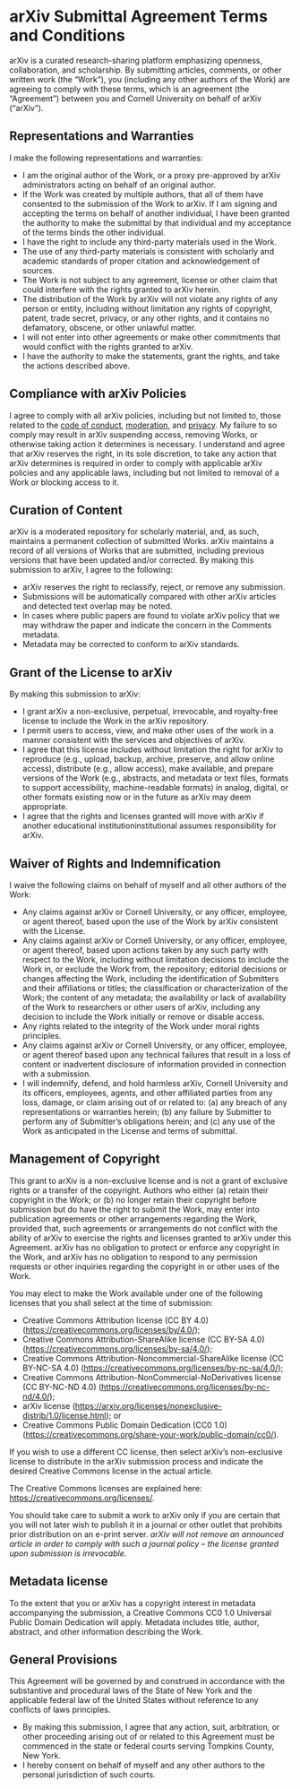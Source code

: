 # arXiv Submittal Agreement Terms and Conditions

arXiv is a curated research-sharing platform emphasizing openness, collaboration, and scholarship. By submitting articles, comments, or other written work (the “Work”), you (including any other authors of the Work) are agreeing to comply with these terms, which is an agreement (the “Agreement”) between you and Cornell University on behalf of arXiv (“arXiv”).

## Representations and Warranties

I make the following representations and warranties:

- I am the original author of the Work, or a proxy pre-approved by arXiv administrators acting on behalf of an original author.
- If the Work was created by multiple authors, that all of them have consented to the submission of the Work to arXiv. If I am signing and accepting the terms on behalf of another individual, I have been granted the authority to make the submittal by that individual and my acceptance of the terms binds the other individual.
- I have the right to include any third-party materials used in the Work.
- The use of any third-party materials is consistent with scholarly and academic standards of proper citation and acknowledgement of sources.
- The Work is not subject to any agreement, license or other claim that could interfere with the rights granted to arXiv herein.
- The distribution of the Work by arXiv will not violate any rights of any person or entity, including without limitation any rights of copyright, patent, trade secret, privacy, or any other rights, and it contains no defamatory, obscene, or other unlawful matter.
- I will not enter into other agreements or make other commitments that would conflict with the rights granted to arXiv.
 - I have the authority to make the statements, grant the rights, and take the actions described above.

## Compliance with arXiv Policies

I agree to comply with all arXiv policies, including but not limited to, those related to the [code of conduct](/help/policies/code_of_conduct.html), [moderation](/help/moderation/index.html), and [privacy](/help/policies/privacy_policy.html). My failure to so comply may result in arXiv suspending access, removing Works, or otherwise taking action it determines is necessary. I understand and agree that arXiv reserves the right, in its sole discretion, to take any action that arXiv determines is required in order to comply with applicable arXiv policies and any applicable laws, including but not limited to removal of a Work or blocking access to it.

## Curation of Content

arXiv is a moderated repository for scholarly material, and, as such, maintains a permanent collection of submitted Works. arXiv maintains a record of all versions of Works that are submitted, including previous versions that have been updated and/or corrected. By making this submission to arXiv, I agree to the following:

- arXiv reserves the right to reclassify, reject, or remove any submission. 
- Submissions will be automatically compared with other arXiv articles and detected text overlap may be noted.
- In cases where public papers are found to violate arXiv policy that we may withdraw the paper and indicate the concern in the Comments metadata.
- Metadata may be corrected to conform to arXiv standards.

## Grant of the License to arXiv

By making this submission to arXiv:

- I grant arXiv a non-exclusive, perpetual, irrevocable, and royalty-free license to include the Work in the arXiv repository. 
- I permit users to access, view, and make other uses of the work in a manner consistent with the services and objectives of arXiv. 
- I agree that this license includes without limitation the right for arXiv to reproduce (e.g., upload, backup, archive, preserve, and allow online access), distribute (e.g., allow access), make available, and prepare versions of the Work (e.g., abstracts, and metadata or text files, formats to support accessibility, machine-readable formats) in analog, digital, or other formats existing now or in the future as arXiv may deem appropriate. 
- I agree that the rights and licenses granted will move with arXiv if another educational institutioninstitutional assumes responsibility for arXiv. 

## Waiver of Rights and Indemnification

I waive the following claims on behalf of myself and all other authors of the Work:

- Any claims against arXiv or Cornell University, or any officer, employee, or agent thereof, based upon the use of the Work by arXiv consistent with the License.
- Any claims against arXiv or Cornell University, or any officer, employee, or agent thereof, based upon actions taken by any such party with respect to the Work, including without limitation decisions to include the Work in, or exclude the Work from, the repository; editorial decisions or changes affecting the Work, including the identification of Submitters and their affiliations or titles; the classification or characterization of the Work; the content of any metadata; the availability or lack of availability of the Work to researchers or other users of arXiv, including any decision to include the Work initially or remove or disable access.
- Any rights related to the integrity of the Work under moral rights principles.
- Any claims against arXiv or Cornell University, or any officer, employee, or agent thereof based upon any technical failures that result in a loss of content or inadvertent disclosure of information provided in connection with a submission. 
- I will indemnify, defend, and hold harmless arXiv, Cornell University and its officers, employees, agents, and other affiliated parties from any loss, damage, or claim arising out of or related to: (a) any breach of any representations or warranties herein; (b) any failure by Submitter to perform any of Submitter’s obligations herein; and (c) any use of the Work as anticipated in the License and terms of submittal.

## Management of Copyright

This grant to arXiv is a non-exclusive license and is not a grant of exclusive rights or a transfer of the copyright. Authors who either (a) retain their copyright in the Work; or (b) no longer retain their copyright before submission but do have the right to submit the Work, may enter into publication agreements or other arrangements regarding the Work, provided that, such agreements or arrangements do not conflict with the ability of arXiv to exercise the rights and licenses granted to arXiv under this Agreement. arXiv has no obligation to protect or enforce any copyright in the Work, and arXiv has no obligation to respond to any permission requests or other inquiries regarding the copyright in or other uses of the Work.

You may elect to make the Work available under one of the following licenses that you shall select at the time of submission: 

-  Creative Commons Attribution license (CC BY 4.0) (https://creativecommons.org/licenses/by/4.0/); 
-  Creative Commons Attribution-ShareAlike license (CC BY-SA 4.0) (https://creativecommons.org/licenses/by-sa/4.0/); 
-  Creative Commons Attribution-Noncommercial-ShareAlike license (CC BY-NC-SA 4.0) (https://creativecommons.org/licenses/by-nc-sa/4.0/);
-  Creative Commons Attribution-NonCommercial-NoDerivatives license (CC BY-NC-ND 4.0) (https://creativecommons.org/licenses/by-nc-nd/4.0/);
-  arXiv license (https://arxiv.org/licenses/nonexclusive-distrib/1.0/license.html); or 
-  Creative Commons Public Domain Dedication (CC0 1.0) (https://creativecommons.org/share-your-work/public-domain/cc0/).
    
If you wish to use a different CC license, then select arXiv’s non-exclusive license to distribute in the arXiv submission process and indicate the desired Creative Commons license in the actual article.

The Creative Commons licenses are explained here: https://creativecommons.org/licenses/.

You should take care to submit a work to arXiv only if you are certain that you will not later wish to publish it in a journal or other outlet that prohibits prior distribution on an e-print server. _arXiv will not remove an announced article in order to comply with such a journal policy – the license granted upon submission is irrevocable._

## Metadata license

To the extent that you or arXiv has a copyright interest in metadata accompanying the submission, a Creative Commons CC0 1.0 Universal Public Domain Dedication will apply. Metadata includes title, author, abstract, and other information describing the Work.

## General Provisions

This Agreement will be governed by and construed in accordance with the substantive and procedural laws of the State of New York and the applicable federal law of the United States without reference to any conflicts of laws principles. 

-  By making this submission, I agree that any action, suit, arbitration, or other proceeding arising out of or related to this Agreement must be commenced in the state or federal courts serving Tompkins County, New York.
-  I hereby consent on behalf of myself and any other authors to the personal jurisdiction of such courts.

